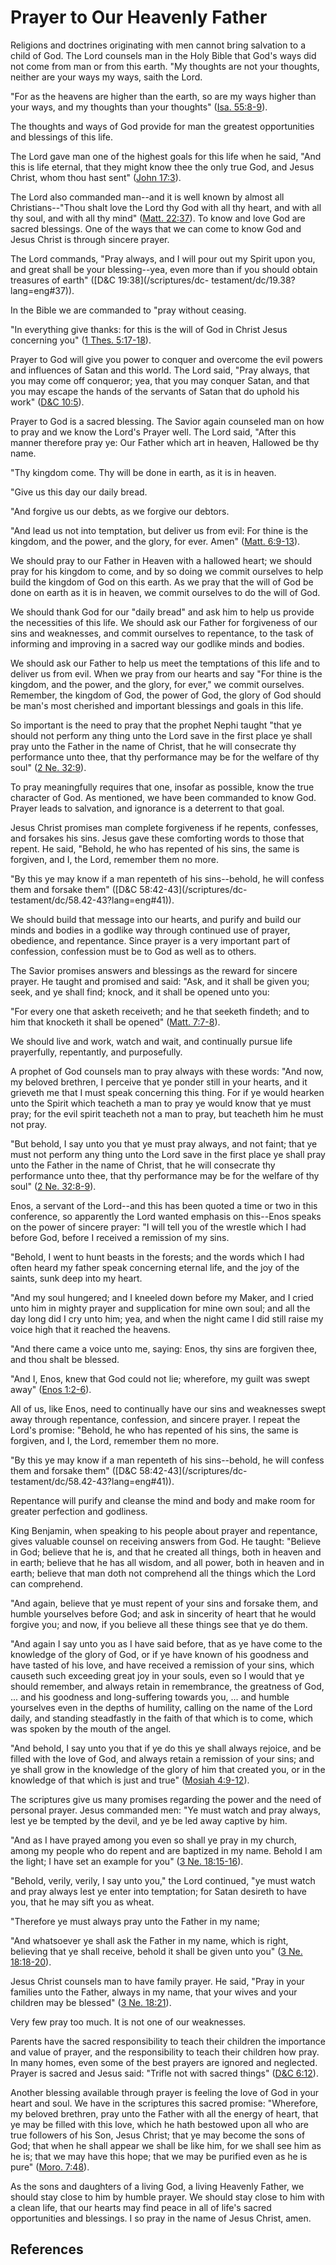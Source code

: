 # Prayer to Our Heavenly Father

Religions and doctrines originating with men cannot bring salvation to a child
of God. The Lord counsels man in the Holy Bible that God's ways did not come
from man or from this earth. "My thoughts are not your thoughts, neither are
your ways my ways, saith the Lord.

"For as the heavens are higher than the earth, so are my ways higher than your
ways, and my thoughts than your thoughts" ([Isa.
55:8-9](/scriptures/ot/isa/55.8-9?lang=eng#7)).

The thoughts and ways of God provide for man the greatest opportunities and
blessings of this life.

The Lord gave man one of the highest goals for this life when he said, "And
this is life eternal, that they might know thee the only true God, and Jesus
Christ, whom thou hast sent" ([John
17:3](/scriptures/nt/john/17.3?lang=eng#2)).

The Lord also commanded man--and it is well known by almost all
Christians--"Thou shalt love the Lord thy God with all thy heart, and with all
thy soul, and with all thy mind" ([Matt.
22:37](/scriptures/nt/matt/22.37?lang=eng#36)). To know and love God are
sacred blessings. One of the ways that we can come to know God and Jesus
Christ is through sincere prayer.

The Lord commands, "Pray always, and I will pour out my Spirit upon you, and
great shall be your blessing--yea, even more than if you should obtain
treasures of earth" ([D&amp;C 19:38](/scriptures/dc-
testament/dc/19.38?lang=eng#37)).

In the Bible we are commanded to "pray without ceasing.

"In everything give thanks: for this is the will of God in Christ Jesus
concerning you" ([1 Thes.
5:17-18](/scriptures/nt/1-thes/5.17-18?lang=eng#16)).

Prayer to God will give you power to conquer and overcome the evil powers and
influences of Satan and this world. The Lord said, "Pray always, that you may
come off conqueror; yea, that you may conquer Satan, and that you may escape
the hands of the servants of Satan that do uphold his work" ([D&amp;C
10:5](/scriptures/dc-testament/dc/10.5?lang=eng#4)).

Prayer to God is a sacred blessing. The Savior again counseled man on how to
pray and we know the Lord's Prayer well. The Lord said, "After this manner
therefore pray ye: Our Father which art in heaven, Hallowed be thy name.

"Thy kingdom come. Thy will be done in earth, as it is in heaven.

"Give us this day our daily bread.

"And forgive us our debts, as we forgive our debtors.

"And lead us not into temptation, but deliver us from evil: For thine is the
kingdom, and the power, and the glory, for ever. Amen" ([Matt.
6:9-13](/scriptures/nt/matt/6.9-13?lang=eng#8)).

We should pray to our Father in Heaven with a hallowed heart; we should pray
for his kingdom to come, and by so doing we commit ourselves to help build the
kingdom of God on this earth. As we pray that the will of God be done on earth
as it is in heaven, we commit ourselves to do the will of God.

We should thank God for our "daily bread" and ask him to help us provide the
necessities of this life. We should ask our Father for forgiveness of our sins
and weaknesses, and commit ourselves to repentance, to the task of informing
and improving in a sacred way our godlike minds and bodies.

We should ask our Father to help us meet the temptations of this life and to
deliver us from evil. When we pray from our hearts and say "For thine is the
kingdom, and the power, and the glory, for ever," we commit ourselves.
Remember, the kingdom of God, the power of God, the glory of God should be
man's most cherished and important blessings and goals in this life.

So important is the need to pray that the prophet Nephi taught "that ye should
not perform any thing unto the Lord save in the first place ye shall pray unto
the Father in the name of Christ, that he will consecrate thy performance unto
thee, that thy performance may be for the welfare of thy soul" ([2 Ne.
32:9](/scriptures/bofm/2-ne/32.9?lang=eng#8)).

To pray meaningfully requires that one, insofar as possible, know the true
character of God. As mentioned, we have been commanded to know God. Prayer
leads to salvation, and ignorance is a deterrent to that goal.

Jesus Christ promises man complete forgiveness if he repents, confesses, and
forsakes his sins. Jesus gave these comforting words to those that repent. He
said, "Behold, he who has repented of his sins, the same is forgiven, and I,
the Lord, remember them no more.

"By this ye may know if a man repenteth of his sins--behold, he will confess
them and forsake them" ([D&amp;C 58:42-43](/scriptures/dc-
testament/dc/58.42-43?lang=eng#41)).

We should build that message into our hearts, and purify and build our minds
and bodies in a godlike way through continued use of prayer, obedience, and
repentance. Since prayer is a very important part of confession, confession
must be to God as well as to others.

The Savior promises answers and blessings as the reward for sincere prayer. He
taught and promised and said: "Ask, and it shall be given you; seek, and ye
shall find; knock, and it shall be opened unto you:

"For every one that asketh receiveth; and he that seeketh findeth; and to him
that knocketh it shall be opened" ([Matt.
7:7-8](/scriptures/nt/matt/7.7-8?lang=eng#6)).

We should live and work, watch and wait, and continually pursue life
prayerfully, repentantly, and purposefully.

A prophet of God counsels man to pray always with these words: "And now, my
beloved brethren, I perceive that ye ponder still in your hearts, and it
grieveth me that I must speak concerning this thing. For if ye would hearken
unto the Spirit which teacheth a man to pray ye would know that ye must pray;
for the evil spirit teacheth not a man to pray, but teacheth him he must not
pray.

"But behold, I say unto you that ye must pray always, and not faint; that ye
must not perform any thing unto the Lord save in the first place ye shall pray
unto the Father in the name of Christ, that he will consecrate thy performance
unto thee, that thy performance may be for the welfare of thy soul" ([2 Ne.
32:8-9](/scriptures/bofm/2-ne/32.8-9?lang=eng#7)).

Enos, a servant of the Lord--and this has been quoted a time or two in this
conference, so apparently the Lord wanted emphasis on this--Enos speaks on the
power of sincere prayer: "I will tell you of the wrestle which I had before
God, before I received a remission of my sins.

"Behold, I went to hunt beasts in the forests; and the words which I had often
heard my father speak concerning eternal life, and the joy of the saints, sunk
deep into my heart.

"And my soul hungered; and I kneeled down before my Maker, and I cried unto
him in mighty prayer and supplication for mine own soul; and all the day long
did I cry unto him; yea, and when the night came I did still raise my voice
high that it reached the heavens.

"And there came a voice unto me, saying: Enos, thy sins are forgiven thee, and
thou shalt be blessed.

"And I, Enos, knew that God could not lie; wherefore, my guilt was swept away"
([Enos 1:2-6](/scriptures/bofm/enos/1.2-6?lang=eng#1)).

All of us, like Enos, need to continually have our sins and weaknesses swept
away through repentance, confession, and sincere prayer. I repeat the Lord's
promise: "Behold, he who has repented of his sins, the same is forgiven, and
I, the Lord, remember them no more.

"By this ye may know if a man repenteth of his sins--behold, he will confess
them and forsake them" ([D&amp;C 58:42-43](/scriptures/dc-
testament/dc/58.42-43?lang=eng#41)).

Repentance will purify and cleanse the mind and body and make room for greater
perfection and godliness.

King Benjamin, when speaking to his people about prayer and repentance, gives
valuable counsel on receiving answers from God. He taught: "Believe in God;
believe that he is, and that he created all things, both in heaven and in
earth; believe that he has all wisdom, and all power, both in heaven and in
earth; believe that man doth not comprehend all the things which the Lord can
comprehend.

"And again, believe that ye must repent of your sins and forsake them, and
humble yourselves before God; and ask in sincerity of heart that he would
forgive you; and now, if you believe all these things see that ye do them.

"And again I say unto you as I have said before, that as ye have come to the
knowledge of the glory of God, or if ye have known of his goodness and have
tasted of his love, and have received a remission of your sins, which causeth
such exceeding great joy in your souls, even so I would that ye should
remember, and always retain in remembrance, the greatness of God, ... and his
goodness and long-suffering towards you, ... and humble yourselves even in the
depths of humility, calling on the name of the Lord daily, and standing
steadfastly in the faith of that which is to come, which was spoken by the
mouth of the angel.

"And behold, I say unto you that if ye do this ye shall always rejoice, and be
filled with the love of God, and always retain a remission of your sins; and
ye shall grow in the knowledge of the glory of him that created you, or in the
knowledge of that which is just and true" ([Mosiah
4:9-12](/scriptures/bofm/mosiah/4.9-12?lang=eng#8)).

The scriptures give us many promises regarding the power and the need of
personal prayer. Jesus commanded men: "Ye must watch and pray always, lest ye
be tempted by the devil, and ye be led away captive by him.

"And as I have prayed among you even so shall ye pray in my church, among my
people who do repent and are baptized in my name. Behold I am the light; I
have set an example for you" ([3 Ne.
18:15-16](/scriptures/bofm/3-ne/18.15-16?lang=eng#14)).

"Behold, verily, verily, I say unto you," the Lord continued, "ye must watch
and pray always lest ye enter into temptation; for Satan desireth to have you,
that he may sift you as wheat.

"Therefore ye must always pray unto the Father in my name;

"And whatsoever ye shall ask the Father in my name, which is right, believing
that ye shall receive, behold it shall be given unto you" ([3 Ne.
18:18-20](/scriptures/bofm/3-ne/18.18-20?lang=eng#17)).

Jesus Christ counsels man to have family prayer. He said, "Pray in your
families unto the Father, always in my name, that your wives and your children
may be blessed" ([3 Ne. 18:21](/scriptures/bofm/3-ne/18.21?lang=eng#20)).

Very few pray too much. It is not one of our weaknesses.

Parents have the sacred responsibility to teach their children the importance
and value of prayer, and the responsibility to teach their children how pray.
In many homes, even some of the best prayers are ignored and neglected. Prayer
is sacred and Jesus said: "Trifle not with sacred things" ([D&amp;C
6:12](/scriptures/dc-testament/dc/6.12?lang=eng#11)).

Another blessing available through prayer is feeling the love of God in your
heart and soul. We have in the scriptures this sacred promise: "Wherefore, my
beloved brethren, pray unto the Father with all the energy of heart, that ye
may be filled with this love, which he hath bestowed upon all who are true
followers of his Son, Jesus Christ; that ye may become the sons of God; that
when he shall appear we shall be like him, for we shall see him as he is; that
we may have this hope; that we may be purified even as he is pure" ([Moro.
7:48](/scriptures/bofm/moro/7.48?lang=eng#47)).

As the sons and daughters of a living God, a living Heavenly Father, we should
stay close to him by humble prayer. We should stay close to him with a clean
life, that our hearts may find peace in all of life's sacred opportunities and
blessings. I so pray in the name of Jesus Christ, amen.

## References

